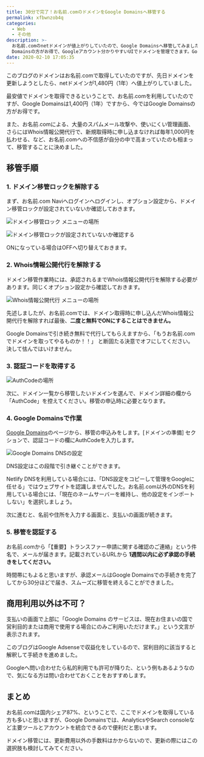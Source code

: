 ```yaml
---
title: 30分で完了！お名前.comのドメインをGoogle Domainsへ移管する
permalink: xfbwnzob4q
categories:
  - Web
  - その他
description: >-
  お名前.comのnetドメインが値上がりしていたので、Google Domainsへ移管してみました。netドメインは今ではGoogle
  Domainsの方がお得で、Googleアカウント分かりやすいUIでドメインを管理できます。Google Domainsへの移管の方法を簡単にまとめました。
date: 2020-02-10 17:05:35
---
```

このブログのドメインはお名前.comで取得していたのですが、先日ドメインを更新しようとしたら、netドメインが1,480円（1年）へ値上がりしていました。

最安値でドメインを取得できるということで、お名前.comを利用していたのですが、Google Domainsは1,400円（1年）ですから、今ではGoogle Domainsの方がお得です。

また、お名前.comによる、大量のスパムメール攻撃や、使いにくい管理画面、さらにはWhois情報公開代行で、新規取得時に申し込まなければ毎年1,000円を払わせる、など、お名前.comへの不信感が自分の中で高まっていたのも相まって、移管することに決めました。

## 移管手順

### 1. ドメイン移管ロックを解除する

まず、お名前.com Naviへログインへログインし、オプション設定から、ドメイン移管ロックが設定されていないか確認しておきます。

![ドメイン移管ロック メニューの場所](1.png)

![ドメイン移管ロックが設定されていないか確認する](2.png)

ONになっている場合はOFFへ切り替えておきます。


### 2. Whois情報公開代行を解除する

ドメイン移管作業時には、承認されるまでWhois情報公開代行を解除する必要があります。同じくオプション設定から確認しておきます。

![Whois情報公開代行 メニューの場所](2_1.png)

先述しましたが、お名前.comでは、ドメイン取得時に申し込んだWhois情報公開代行を解除すれば最後、**二度と無料でONにすることはできません。**

Google Domainsで引き続き無料で代行してもらえますから、「もうお名前.comでドメインを取ってやるものか<span class="shake">！！</span>」 と断固たる決意でオフにしてください。決して怯んではいけません。



### 3. 認証コードを取得する

![AuthCodeの場所](3.png)

次に、ドメイン一覧から移管したいドメインを選んで、ドメイン詳細の欄から「AuthCode」を控えてください。移管の申込時に必要となります。

### 4. Google Domainsで作業

[Google Domains](https://domains.google/intl/ja_jp/)のページから、移管の申込みをします。[ドメインの準備] セクションで、認証コードの欄にAuthCodeを入力します。

![Google Domains DNSの設定](4.png)

DNS設定はこの段階で引き継ぐことができます。

Netlify DNSを利用している場合には、「DNS設定をコピーして管理をGoogleに任せる」ではウェブサイトを認識しませんでした。お名前.com以外のDNSを利用している場合には、「現在のネームサーバーを維持し、他の設定をインポートしない」を選択しましょう。

次に進むと、名前や住所を入力する画面と、支払いの画面が続きます。


### 5. 移管を認証する

お名前.comから「【重要】トランスファー申請に関する確認のご連絡」という件名で、メールが届きます。記載されているURLから **1週間以内に必ず承認の手続きをしてください。**

時間帯にもよると思いますが、承認メールはGoogle Domainsでの手続きを完了してから30分ほどで届き、スムーズに移管を終えることができました。


## 商用利用以外は不可？

支払いの画面で上部に「Google Domains のサービスは、現在お住まいの国で営利目的または商用で使用する場合にのみご利用いただけます。」という文言が表示されます。

このブログはGoogle Adsenseで収益化をしているので、営利目的に該当すると解釈して手続きを進めました。

Googleへ問い合わせたら私的利用でも許可が降りた、という例もあるようなので、気になる方は問い合わせておくことをおすすめします。


## まとめ

お名前.comは国内シェア87%、ということで、ここでドメインを取得している方も多いと思いますが、Google Domainsでは、AnalyticsやSearch consoleなど主要ツールとアカウントを統合できるので便利だと思います。

ドメイン移管には、更新費用以外の手数料はかからないので、更新の際にはこの選択肢も検討してみてください。
